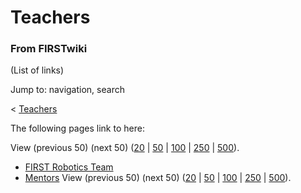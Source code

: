 # Teachers

### From FIRSTwiki

(List of links)

Jump to: navigation, search

&lt; [Teachers](/index.php?title=Teachers&redirect=no "Teachers" )  

The following pages link to here:

View (previous 50) (next 50)
([20](/index.php?title=Special:Whatlinkshere/Teachers&limit=20&from=0
"Special:Whatlinkshere/Teachers" ) |
[50](/index.php?title=Special:Whatlinkshere/Teachers&limit=50&from=0
"Special:Whatlinkshere/Teachers" ) |
[100](/index.php?title=Special:Whatlinkshere/Teachers&limit=100&from=0
"Special:Whatlinkshere/Teachers" ) |
[250](/index.php?title=Special:Whatlinkshere/Teachers&limit=250&from=0
"Special:Whatlinkshere/Teachers" ) |
[500](/index.php?title=Special:Whatlinkshere/Teachers&limit=500&from=0
"Special:Whatlinkshere/Teachers" )).

  * [FIRST Robotics Team](FIRST_Robotics_Team "FIRST Robotics Team" )
  * [Mentors](Mentors "Mentors" )
View (previous 50) (next 50)
([20](/index.php?title=Special:Whatlinkshere/Teachers&limit=20&from=0
"Special:Whatlinkshere/Teachers" ) |
[50](/index.php?title=Special:Whatlinkshere/Teachers&limit=50&from=0
"Special:Whatlinkshere/Teachers" ) |
[100](/index.php?title=Special:Whatlinkshere/Teachers&limit=100&from=0
"Special:Whatlinkshere/Teachers" ) |
[250](/index.php?title=Special:Whatlinkshere/Teachers&limit=250&from=0
"Special:Whatlinkshere/Teachers" ) |
[500](/index.php?title=Special:Whatlinkshere/Teachers&limit=500&from=0
"Special:Whatlinkshere/Teachers" )).

